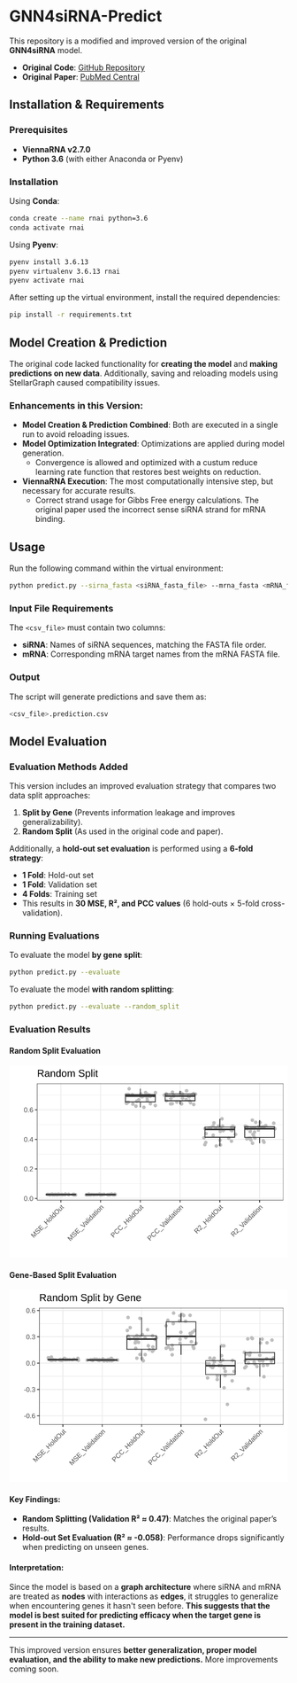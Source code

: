 # GNN4siRNA-Predict  

This repository is a modified and improved version of the original **GNN4siRNA** model.  
- **Original Code**: [GitHub Repository](https://github.com/BCB4PM/GNN4siRNA)  
- **Original Paper**: [PubMed Central](https://pmc.ncbi.nlm.nih.gov/articles/PMC9696923/)  

## Installation & Requirements  

### Prerequisites  
- **ViennaRNA v2.7.0**  
- **Python 3.6** (with either Anaconda or Pyenv)  

### Installation  

Using **Conda**:  
```bash
conda create --name rnai python=3.6
conda activate rnai
```  

Using **Pyenv**:  
```bash
pyenv install 3.6.13
pyenv virtualenv 3.6.13 rnai
pyenv activate rnai
```  

After setting up the virtual environment, install the required dependencies:  
```bash
pip install -r requirements.txt
```  

## Model Creation & Prediction  

The original code lacked functionality for **creating the model** and **making predictions on new data**. Additionally, saving and reloading models using StellarGraph caused compatibility issues.  

### Enhancements in this Version:  
- **Model Creation & Prediction Combined**: Both are executed in a single run to avoid reloading issues.  
- **Model Optimization Integrated**: Optimizations are applied during model generation.  
  - Convergence is allowed and optimized with a custum reduce learning rate function that restores best weights on reduction.
- **ViennaRNA Execution**: The most computationally intensive step, but necessary for accurate results.  
  - Correct strand usage for Gibbs Free energy calculations.  The original paper used the incorrect sense siRNA strand for mRNA binding.

## Usage  

Run the following command within the virtual environment:  
```bash
python predict.py --sirna_fasta <siRNA_fasta_file> --mrna_fasta <mRNA_fasta_file> --sirna_mrna_csv <csv_file>
```  

### Input File Requirements  
The `<csv_file>` must contain two columns:  
- **siRNA**: Names of siRNA sequences, matching the FASTA file order.  
- **mRNA**: Corresponding mRNA target names from the mRNA FASTA file.  

### Output  
The script will generate predictions and save them as:  
```bash
<csv_file>.prediction.csv
```  

## Model Evaluation  

### Evaluation Methods Added  
This version includes an improved evaluation strategy that compares two data split approaches:  
1. **Split by Gene** (Prevents information leakage and improves generalizability).  
2. **Random Split** (As used in the original code and paper).  

Additionally, a **hold-out set evaluation** is performed using a **6-fold strategy**:  
- **1 Fold**: Hold-out set  
- **1 Fold**: Validation set  
- **4 Folds**: Training set  
- This results in **30 MSE, R², and PCC values** (6 hold-outs × 5-fold cross-validation).  

### Running Evaluations  

To evaluate the model **by gene split**:  
```bash
python predict.py --evaluate
```  

To evaluate the model **with random splitting**:  
```bash
python predict.py --evaluate --random_split
```  

### Evaluation Results  

#### Random Split Evaluation  
![Random Split Results](./accuracy.random.svg)  

#### Gene-Based Split Evaluation  
![Gene Split Results](./accuracy.gene.svg)  

#### Key Findings:  
- **Random Splitting (Validation R² ≈ 0.47)**: Matches the original paper’s results.  
- **Hold-out Set Evaluation (R² ≈ -0.058)**: Performance drops significantly when predicting on unseen genes.  

#### Interpretation:  
Since the model is based on a **graph architecture** where siRNA and mRNA are treated as **nodes** with interactions as **edges**, it struggles to generalize when encountering genes it hasn't seen before. **This suggests that the model is best suited for predicting efficacy when the target gene is present in the training dataset.**  

---  

This improved version ensures **better generalization, proper model evaluation, and the ability to make new predictions.** More improvements coming soon.  
